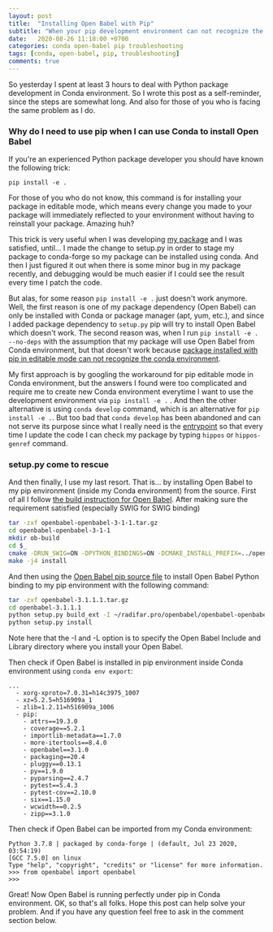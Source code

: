 ```yaml
---
layout: post
title:  "Installing Open Babel with Pip"
subtitle: "When your pip development environment can not recognize the Conda environment"
date:   2020-08-26 11:18:00 +0700
categories: conda open-babel pip troubleshooting
tags: [conda, open-babel, pip, troubleshooting]
comments: true
---
```


So yesterday I spent at least 3 hours to deal with Python package development in Conda environment. So I wrote this post as a self-reminder, since the steps are somewhat long. And also for those of you who is facing the same problem as I do.

### Why do I need to use pip when I can use Conda to install Open Babel

If you're an experienced Python package developer you should have known the following trick:

`pip install -e .`

For those of you who do not know, this command is for installing your package in editable mode, which means every change you made to your package will immediately reflected to your environment without having to reinstall your package. Amazing huh?

This trick is very useful when I was developing [my package][hippos] and I was satisfied, until... I made the change to setup.py in order to stage my package to conda-forge so my package can be installed using conda. And then I just figured it out when there is some minor bug in my package recently, and debugging would be much easier if I could see the result every time I patch the code.

But alas, for some reason `pip install -e .` just doesn't work anymore. Well, the first reason is one of my package dependency (Open Babel) can only be installed with Conda or package manager (apt, yum, etc.), and since I added package dependency to `setup.py` pip will try to install Open Babel which doesn't work. The second reason was, when I run `pip install -e . --no-deps` with the assumption that my package will use Open Babel from Conda environment, but that doesn't work because [package installed with pip in editable mode can not recognize the conda environment][pip-conda-issue].

My first approach is by googling the workaround for pip editable mode in Conda environment, but the answers I found were too complicated and require me to create new Conda environment everytime I want to use the development environment via `pip install -e .` . And then the other alternative is using `conda develop` command, which is an alternative for `pip install -e .`. But too bad that `conda develop` has been abandoned and can not serve its purpose since what I really need is the [entrypoint][entrypoint] so that every time I update the code I can check my package by typing `hippos` or `hippos-genref` command.

### setup.py come to rescue

And then finally, I use my last resort. That is... by installing Open Babel to my pip environment (inside my Conda environment) from the source. First of all I follow [the build instruction for Open Babel][open-babel-install]. After making sure the requirement satisfied (especially SWIG for SWIG binding)

```bash
tar -zxf openbabel-openbabel-3-1-1.tar.gz
cd openbabel-openbabel-3-1-1
mkdir ob-build
cd $_
cmake -DRUN_SWIG=ON -DPYTHON_BINDINGS=ON -DCMAKE_INSTALL_PREFIX=../openbabel-install ..
make -j4 install
```

And then using the [Open Babel pip source file][open-babel-pip] to install Open Babel Python binding to my pip environment with the following command:

```bash
tar -zxf openbabel-3.1.1.1.tar.gz
cd openbabel-3.1.1.1
python setup.py build_ext -I ~/radifar.pro/openbabel/openbabel-openbabel-3-1-1/openbabel-install/include/openbabel3/ -L ~/radifar.pro/openbabel/openbabel-openbabel-3-1-1/openbabel-install/lib/
python setup.py install
```

Note here that the -I and -L option is to specify the Open Babel Include and Library directory where you install your Open Babel.

Then check if Open Babel is installed in pip environment inside Conda environment using `conda env export`:

```
...
  - xorg-xproto=7.0.31=h14c3975_1007
  - xz=5.2.5=h516909a_1
  - zlib=1.2.11=h516909a_1006
  - pip:
    - attrs==19.3.0
    - coverage==5.2.1
    - importlib-metadata==1.7.0
    - more-itertools==8.4.0
    - openbabel==3.1.0
    - packaging==20.4
    - pluggy==0.13.1
    - py==1.9.0
    - pyparsing==2.4.7
    - pytest==5.4.3
    - pytest-cov==2.10.0
    - six==1.15.0
    - wcwidth==0.2.5
    - zipp==3.1.0
```

Then check if Open Babel can be imported from my Conda environment:

```
Python 3.7.8 | packaged by conda-forge | (default, Jul 23 2020, 03:54:19) 
[GCC 7.5.0] on linux
Type "help", "copyright", "credits" or "license" for more information.
>>> from openbabel import openbabel
>>> 
```

Great! Now Open Babel is running perfectly under pip in Conda environment. OK, so that's all folks. Hope this post can help solve your problem. And if you have any question feel free to ask in the comment section below.

[hippos]: https://github.com/radifar/PyPLIF-HIPPOS/
[pip-conda-issue]: https://github.com/conda/conda/issues/5861
[entrypoint]: https://dev.to/demianbrecht/entry-points-in-python-34i3
[open-babel-install]: https://dev.to/demianbrecht/entry-points-in-python-34i3
[open-babel-pip]: https://pypi.org/project/openbabel/#files